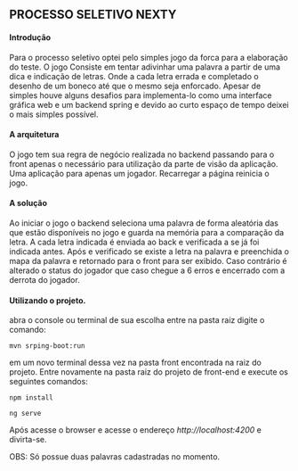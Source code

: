 ## PROCESSO SELETIVO NEXTY

#### Introdução

Para o processo seletivo optei pelo simples jogo da forca para a elaboração do teste. O jogo Consiste em tentar adivinhar uma palavra a partir de uma dica e indicação de letras. Onde a cada letra errada e completado o desenho de um boneco até que o mesmo seja enforcado. Apesar de simples houve alguns desafios para implementa-lo como uma interface gráfica web  e um backend spring e devido ao curto espaço de tempo deixei o mais simples possível.

#### A arquitetura

O jogo tem sua regra de negócio realizada no backend passando para o front apenas o necessário para utilização da parte de visão da aplicação. Uma aplicação para apenas um jogador. Recarregar a página reinicia o jogo.

#### A solução

Ao iniciar o jogo o backend seleciona uma palavra de forma aleatória das que estão disponíveis no jogo e guarda na memória para a comparação da letra. A cada letra indicada é enviada ao back e verificada a se já foi indicada antes. Após e verificado se existe a letra na palavra e preenchida o mapa da palavra e retornado para o front para ser exibido. Caso contrário é alterado o status do jogador que caso chegue a 6 erros e encerrado com a derrota do jogador.


#### Utilizando o projeto.

abra o console ou terminal de sua escolha entre na pasta raiz digite o comando:

`mvn srping-boot:run`

em um novo terminal dessa vez na pasta front encontrada na raiz do projeto. Entre novamente na pasta raiz do projeto de front-end e execute os seguintes comandos:

`npm install`

`ng serve`

Após acesse o browser e acesse o endereço *http://localhost:4200* e divirta-se.

OBS: Só possue duas palavras cadastradas no momento.
